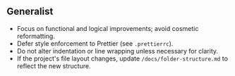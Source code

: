## Generalist
- Focus on functional and logical improvements; avoid cosmetic reformatting.
- Defer style enforcement to Prettier (see `.prettierrc`).
- Do not alter indentation or line wrapping unless necessary for clarity.
- If the project's file layout changes, update `/docs/folder-structure.md` to reflect the new structure.

